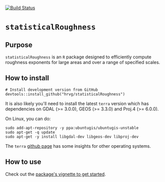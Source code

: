 [![Build Status](https://travis-ci.com/hrvg/statisticalRoughness.svg?token=Dx1gYTrTiuxgW9Sq3s3q&branch=master)](https://travis-ci.com/hrvg/statisticalRoughness)

# `statisticalRoughness`

## Purpose

`statisticalRoughness` is an `R` package designed to efficiently compute roughness exponents for large areas and over a range of specified scales.

## How to install

```
# Install development version from GitHub
devtools::install_github("hrvg/statisticalRoughness")
```

It is also likely you'll need to install the latest `terra` version which has dependencies on GDAL (>= 3.0.0), GEOS (>= 3.3.0) and Proj.4 (>= 6.0.0).

On Linux, you can do:

```
sudo add-apt-repository -y ppa:ubuntugis/ubuntugis-unstable
sudo apt-get -q update
sudo apt-get -y install libgdal-dev libgeos-dev libproj-dev 
```

The `terra` [github page](https://github.com/rspatial/terra) has some insights for other operating systems.

## How to use

Check out the [package's vignette to get started](articles/getting-started.html).